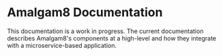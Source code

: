 # Amalgam8 Documentation

This documentation is a work in progress. The current documentation describes Amalgam8's components at a high-level and how they integrate with a microservice-based application.
